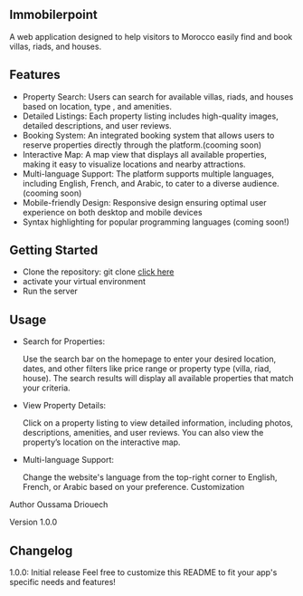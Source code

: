 ## Immobilerpoint
A web application designed to help visitors to Morocco easily find and book villas, riads, and houses.

## Features
- Property Search: Users can search for available villas, riads, and houses based on location, type , and amenities.
- Detailed Listings: Each property listing includes high-quality images, detailed descriptions, and user reviews.
- Booking System: An integrated booking system that allows users to reserve properties directly through the platform.(cooming soon)
- Interactive Map: A map view that displays all available properties, making it easy to visualize locations and nearby attractions.
- Multi-language Support: The platform supports multiple languages, including English, French, and Arabic, to cater to a diverse audience. (cooming soon)
- Mobile-friendly Design: Responsive design ensuring optimal user experience on both desktop and mobile devices
- Syntax highlighting for popular programming languages (coming soon!)
## Getting Started
- Clone the repository: git clone [click here](https://github.com/driouechoussa/immobilerpoint.git)
- activate your virtual environment
- Run the server
## Usage
- Search for Properties:

    Use the search bar on the homepage to enter your desired location, dates, and other filters like price range or property type (villa, riad, house).
    The search results will display all available properties that match your criteria.

- View Property Details:

    Click on a property listing to view detailed information, including photos, descriptions, amenities, and user reviews.
    You can also view the property’s location on the interactive map.

- Multi-language Support:

    Change the website's language from the top-right corner to English, French, or Arabic based on your preference.
Customization


Author
Oussama Driouech

Version
1.0.0

## Changelog
1.0.0: Initial release
Feel free to customize this README to fit your app's specific needs and features!
